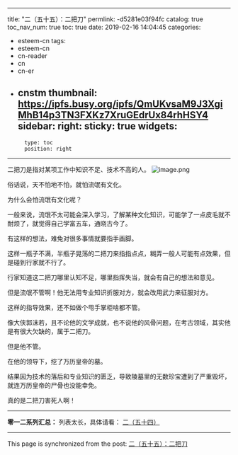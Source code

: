 
---
title: "二（五十五）：二把刀"
permlink: -d5281e03f94fc
catalog: true
toc_nav_num: true
toc: true
date: 2019-02-16 14:04:45
categories:
- esteem-cn
tags:
- esteem-cn
- cn-reader
- cn
- cn-er
- cnstm
thumbnail: https://ipfs.busy.org/ipfs/QmUKvsaM9J3XgiMhB14p3TN3FXKz7XruGEdrUx84rhHSY4
sidebar:
    right:
        sticky: true
widgets:
    -
        type: toc
        position: right
---


二把刀是指对某项工作中知识不足、技术不高的人。
![image.png](https://ipfs.busy.org/ipfs/QmUKvsaM9J3XgiMhB14p3TN3FXKz7XruGEdrUx84rhHSY4)

俗话说，天不怕地不怕，就怕流氓有文化。

为什么会怕流氓有文化呢？

一般来说，流氓不太可能会深入学习，了解某种文化知识，可能学了一点皮毛就不耐烦了，就觉得自己学富五车，通晓古今了。

有这样的想法，难免对很多事情就要指手画脚。

这样一瓶子不满，半瓶子晃荡的二把刀来指指点点，糊弄一般人可能有点效果，但是碰到行家就不行了。

行家知道这二把刀哪里认知不足，哪里指挥失当，就会有自己的想法和意见。

但是流氓不管啊！他无法用专业知识折服对方，就会改用武力来征服对方。

这样的指导效果，还不如做个甩手掌柜啥都不管。

像大侠郭沫若，且不论他的文学成就，也不说他的风骨问题，在考古领域，其实他是有很大欠缺的，属于二把刀。

但是他不管。

在他的领导下，挖了万历皇帝的墓。

结果因为技术的落后和专业知识的匮乏，导致陵墓里的无数珍宝遭到了严重毁坏，就连万历皇帝的尸骨也没能幸免。

真的是二把刀害死人啊！

***
**零一二系列汇总：**
列表太长，具体请看：
[二（五十四）](https://busy.org/@softmetal/mt2qldygh4)

- - -

This page is synchronized from the post: [二（五十五）：二把刀](https://steemit.com/@julian2013/-d5281e03f94fc)

